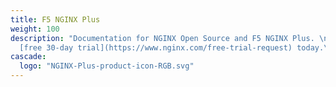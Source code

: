 ```yaml
---
title: F5 NGINX Plus
weight: 100
description: "Documentation for NGINX Open Source and F5 NGINX Plus. \n\nRequest your
  [free 30‑day trial](https://www.nginx.com/free-trial-request) today.\n"
cascade:
  logo: "NGINX-Plus-product-icon-RGB.svg"
---
```


